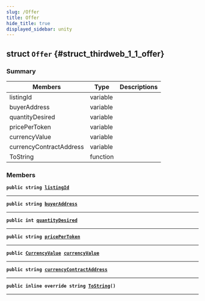 ```yaml
---
slug: /Offer
title: Offer
hide_title: true
displayed_sidebar: unity
---
```


## struct `Offer` {#struct_thirdweb_1_1_offer}

### Summary

| Members | Type | Descriptions |
| ------- | ---- | ------------ |
| listingId | variable |  |
| buyerAddress | variable |  |
| quantityDesired | variable |  |
| pricePerToken | variable |  |
| currencyValue | variable |  |
| currencyContractAddress | variable |  |
| ToString | function |  |

### Members

**`public string `[`listingId`](#struct_thirdweb_1_1_offer_1abfdaf0e8afd88bfdc63492d787cf263a)**

---

**`public string `[`buyerAddress`](#struct_thirdweb_1_1_offer_1a4a079e9fba09af569c25b60784b7d99f)**

---

**`public int `[`quantityDesired`](#struct_thirdweb_1_1_offer_1a2f3f254a44af88c5b0013c17668ea8db)**

---

**`public string `[`pricePerToken`](#struct_thirdweb_1_1_offer_1aed5a1c7f298120caca92294ab5ead379)**

---

**`public `[`CurrencyValue`](docs/unity/CurrencyValue.md#struct_thirdweb_1_1_currency_value)` `[`currencyValue`](#struct_thirdweb_1_1_offer_1a3f687d210bab2cfbea425f0ddb6dd9a9)**

---

**`public string `[`currencyContractAddress`](#struct_thirdweb_1_1_offer_1aa7bb8cb05239ace23e9ea064e80cab69)**

---

**`public inline override string `[`ToString`](#struct_thirdweb_1_1_offer_1addbcc52aea98f0df5920f7ed3b74ce30)`()`**

---
